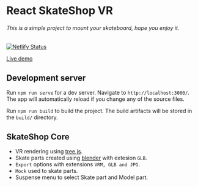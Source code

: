 # React SkateShop VR

###### This is a simple project to mount your skateboard, hope you enjoy it.

[![Netlify Status](https://api.netlify.com/api/v1/badges/c34bdb0d-da9f-4c34-8a20-a44bc24e1510/deploy-status)](https://app.netlify.com/sites/shophub2022/deploys)

[Live demo](https://shophub2022.netlify.app)

## Development server

Run `npm run serve` for a dev server. Navigate to `http://localhost:3000/`. The app will automatically reload if you change any of the source files.

Run `npm run build` to build the project. The build artifacts will be stored in the `build/` directory.

## SkateShop Core

- VR rendering using [tree.js](https://github.com/mrdoob/three.js/).
- Skate parts created using [blender](https://github.com/blender/) with extesion `GLB`.
- `Export` options with extensions `VRM, GLB and JPG`.
- `Mock` used to skate parts.
- Suspense menu to select Skate part and Model part.